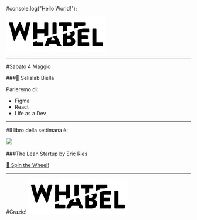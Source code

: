 

#console.log("Hello World!");

![white label](./assets/white-label.jpg)

---

#Sabato 4 Maggio
<div class="row justify-content-center">
<div class="col-4"> 

###📍 Sellalab Biella

Parleremo di:

- Figma
- React
- Life as a Dev

</div>
</div>


---

#Il libro della settimana è:

<div class="row mt-5 justify-content-center">
<div class="col-4"> 


<img src="https://images-na.ssl-images-amazon.com/images/I/81-QB7nDh4L.jpg" style="height:500px">

</div>
<div class="col-4"> 

###The Lean Startup
by Eric Ries



</div>
</div>


<a href="https://wheelofnames.com/">🎯 Spin the Wheel!</a>


---

#Grazie!
![white label](./assets/white-label.jpg)
